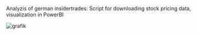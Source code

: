 Analyzis of german insidertrades: Script for downloading stock pricing data, visualization in PowerBI

![grafik](https://github.com/floriannr24/Insidertrades_DE/assets/104857253/91fc7d52-6fd6-4d71-a3c1-e8ae6f7a18df)
